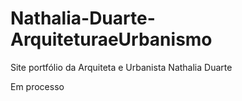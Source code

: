 # Nathalia-Duarte-ArquiteturaeUrbanismo
 Site portfólio da Arquiteta e Urbanista Nathalia Duarte

 Em processo
